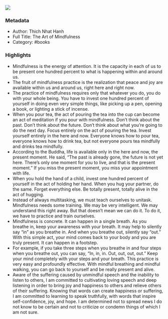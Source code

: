 

![](https://images-na.ssl-images-amazon.com/images/I/41oF35FanwL._SL2000_.jpg)

### Metadata

- Author: Thich Nhat Hanh
- Full Title: The Art of Mindfulness
- Category: #books

### Highlights

- Mindfulness is the energy of attention. It is the capacity in each of us to be present one hundred percent to what is happening within and around us.
- The fruit of mindfulness practice is the realization that peace and joy are available within us and around us, right here and right now.
- The practice of mindfulness requires only that whatever you do, you do with your whole being. You have to invest one hundred percent of yourself in doing even very simple things, like picking up a pen, opening a book, or lighting a stick of incense.
- When you pour tea, the act of pouring the tea into the cup can become an act of meditation if you pour with mindfulness. Don’t think about the past. Don’t think about the future. Don’t think about what you’re going to do the next day. Focus entirely on the act of pouring the tea. Invest yourself entirely in the here and now. Everyone knows how to pour tea, everyone knows how to drink tea, but not everyone pours tea mindfully and drinks tea mindfully.
- According to the Buddha, life is available only in the here and now, the present moment. He said, “The past is already gone, the future is not yet here. There’s only one moment for you to live, and that is the present moment.” If you miss the present moment, you miss your appointment with life.
- When you hold the hand of a child, invest one hundred percent of yourself in the act of holding her hand. When you hug your partner, do the same. Forget everything else. Be totally present, totally alive in the act of hugging.
- Instead of always multitasking, we must teach ourselves to unitask. Mindfulness needs some training. We may be very intelligent. We may understand this right away. But that doesn’t mean we can do it. To do it, we have to practice and train ourselves.
- Mindfulness is concrete. It can happen in a single breath. As you breathe in, keep your awareness with your breath. It may help to silently say “in” as you breathe in. And when you breathe out, silently say “out.” With this simple act, your mind comes back to your body and you are truly present. It can happen in a footstep.
- For example, if you take three steps when you breathe in and four steps when you breathe out, you can say, “In, in, in. Out, out, out, out.” Keep your mind completely with your steps and your breath. This practice is very easy and profoundly effective. With mindful breathing and mindful walking, you can go back to yourself and be really present and alive.
- Aware of the suffering caused by unmindful speech and the inability to listen to others, I am committed to cultivating loving speech and deep listening in order to bring joy and happiness to others and relieve others of their suffering. Knowing that words can create happiness or suffering, I am committed to learning to speak truthfully, with words that inspire self-confidence, joy, and hope. I am determined not to spread news I do not know to be certain and not to criticize or condemn things of which I am not sure.
